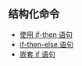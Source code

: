 ## 结构化命令

- [使用 if-then 语句](if_then_statement)
- [if-then-else 语句](if_then_else_statement)
- [嵌套 if 语句](nesting_ifs)


